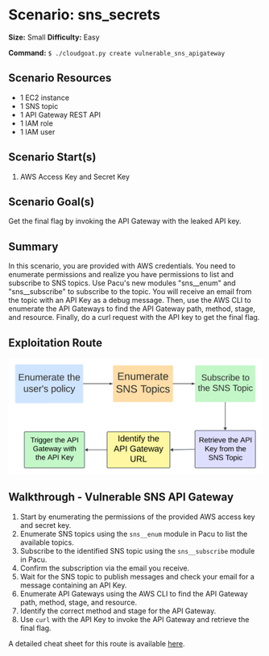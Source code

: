 # Scenario: sns_secrets

**Size:** Small
**Difficulty:** Easy

**Command:** `$ ./cloudgoat.py create vulnerable_sns_apigateway`

## Scenario Resources

- 1 EC2 instance
- 1 SNS topic
- 1 API Gateway REST API
- 1 IAM role
- 1 IAM user

## Scenario Start(s)

1. AWS Access Key and Secret Key

## Scenario Goal(s)

Get the final flag by invoking the API Gateway with the leaked API key.

## Summary

In this scenario, you are provided with AWS credentials. You need to enumerate permissions and realize you have permissions to list and subscribe to SNS topics. Use Pacu's new modules "sns__enum" and "sns__subscribe" to subscribe to the topic. You will receive an email from the topic with an API Key as a debug message. Then, use the AWS CLI to enumerate the API Gateways to find the API Gateway path, method, stage, and resource. Finally, do a curl request with the API key to get the final flag.

## Exploitation Route

![Lucidchart Diagram](exploitation_route.png "Exploitation Route")

## Walkthrough - Vulnerable SNS API Gateway

1. Start by enumerating the permissions of the provided AWS access key and secret key.
2. Enumerate SNS topics using the `sns__enum` module in Pacu to list the available topics.
3. Subscribe to the identified SNS topic using the `sns__subscribe` module in Pacu.
4. Confirm the subscription via the email you receive.
5. Wait for the SNS topic to publish messages and check your email for a message containing an API Key.
6. Enumerate API Gateways using the AWS CLI to find the API Gateway path, method, stage, and resource.
7. Identify the correct method and stage for the API Gateway.
8. Use `curl` with the API Key to invoke the API Gateway and retrieve the final flag.

A detailed cheat sheet for this route is available [here](./cheat_sheet.md). 
